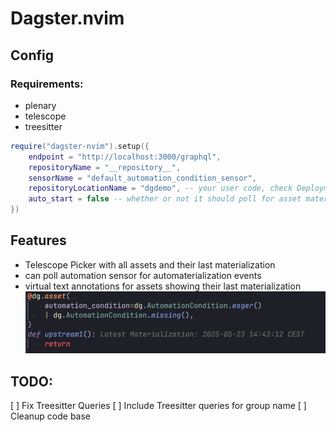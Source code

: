 # Dagster.nvim

## Config

### Requirements:

* plenary
* telescope
* treesitter

```lua
require("dagster-nvim").setup({
    endpoint = "http://localhost:3000/graphql",
    repositoryName = "__repository__",
    sensorName = "default_automation_condition_sensor",
    repositoryLocationName = "dgdemo", -- your user code, check Deployment tab
    auto_start = false -- whether or not it should poll for asset materialization events
})
```

## Features

* Telescope Picker with all assets  and their last materialization
* can poll automation sensor for automaterialization events
* virtual text annotations for assets showing their last materialization
![virtul text](./resources/virtual_text.png)


## TODO:

[ ] Fix Treesitter Queries
[ ] Include Treesitter queries for group name
[ ] Cleanup code base

